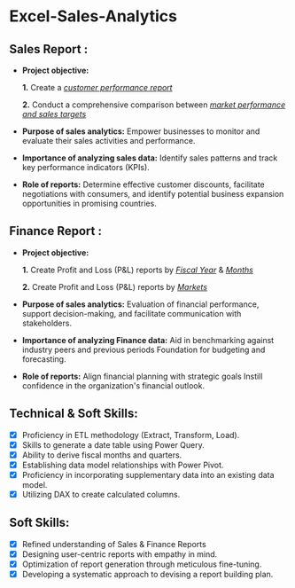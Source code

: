 # Excel-Sales-Analytics
## Sales Report :


- **Project objective:** 

    **1.** Create a _[customer performance report](https://github.com/kiokathir/Excel-Sales-Analytics/blob/main/Customer%20Perfomance%20Report.pdf)_ 

    **2.** Conduct a comprehensive comparison between _[market performance and sales targets](https://github.com/kiokathir/Excel-Sales-Analytics/blob/main/Market%20Perfomance%20Vs%20Target%20Report.pdf)_

- **Purpose of sales analytics:** Empower businesses to monitor and evaluate their sales activities and performance.

- **Importance of analyzing sales data:** Identify sales patterns and track key performance indicators (KPIs).

- **Role of reports:** Determine effective customer discounts, facilitate negotiations with consumers, and identify potential business expansion opportunities in promising countries.


## Finance Report :

- **Project objective:** 

    **1.** Create Profit and Loss (P&L) reports by _[Fiscal Year](https://github.com/kiokathir/Excel-Sales-Analytics/blob/main/P%26L%20statements%20by%20Fiscal%20Year.pdf)_ & _[Months](https://github.com/kiokathir/Excel-Sales-Analytics/blob/main/P%26L%20statements%20by%20Month.pdf)_ 

   **2.** Create Profit and Loss (P&L) reports by _[Markets](https://github.com/kiokathir/Excel-Sales-Analytics/blob/main/P%26L%20statements%20by%20Market.pdf)_

- **Purpose of sales analytics:** Evaluation of financial performance, support decision-making, and facilitate communication with stakeholders.

- **Importance of analyzing Finance data:** Aid in benchmarking against industry peers and previous periods Foundation for budgeting and forecasting.

- **Role of reports:** Align financial planning with strategic goals Instill confidence in the organization's financial outlook.


## Technical & Soft Skills:
- [x]	Proficiency in ETL methodology (Extract, Transform, Load).
- [x]	Skills to generate a date table using Power Query.
- [x]	Ability to derive fiscal months and quarters.
- [x]	Establishing data model relationships with Power Pivot.
- [x]	Proficiency in incorporating supplementary data into an existing data model.
- [x]	Utilizing DAX to create calculated columns.

## Soft Skills:
- [x]	Refined understanding of Sales & Finance Reports
- [x]	Designing user-centric reports with empathy in mind.
- [x]	Optimization of report generation through meticulous fine-tuning.
- [x]	Developing a systematic approach to devising a report building plan.
